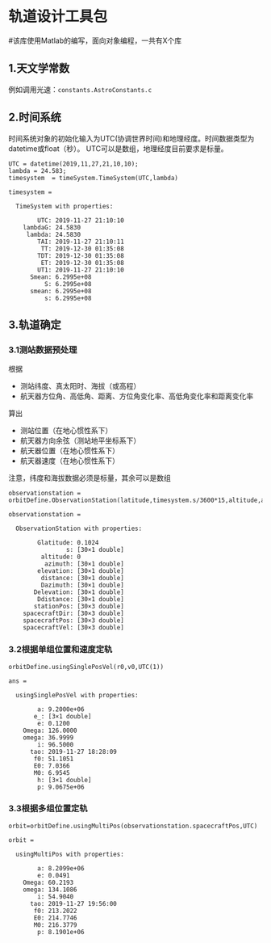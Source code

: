 # 轨道设计工具包
#该库使用Matlab的编写，面向对象编程，一共有X个库
## 1.天文学常数
例如调用光速：`constants.AstroConstants.c`
## 2.时间系统
时间系统对象的初始化输入为UTC(协调世界时间)和地理经度。时间数据类型为datetime或float（秒）。
UTC可以是数组，地理经度目前要求是标量。
```
UTC = datetime(2019,11,27,21,10,10);
lambda = 24.583;
timesystem  = timeSystem.TimeSystem(UTC,lambda)
```
```
timesystem = 

  TimeSystem with properties:

        UTC: 2019-11-27 21:10:10
    lambdaG: 24.5830
     lambda: 24.5830
        TAI: 2019-11-27 21:10:11
         TT: 2019-12-30 01:35:08
        TDT: 2019-12-30 01:35:08
         ET: 2019-12-30 01:35:08
        UT1: 2019-11-27 21:10:10
      Smean: 6.2995e+08
          S: 6.2995e+08
      smean: 6.2995e+08
          s: 6.2995e+08
```

## 3.轨道确定
### 3.1测站数据预处理
根据
- 测站纬度、真太阳时、海拔（或高程）
- 航天器方位角、高低角、距离、方位角变化率、高低角变化率和距离变化率

算出
- 测站位置（在地心惯性系下）
- 航天器方向余弦（测站地平坐标系下）
- 航天器位置（在地心惯性系下）
- 航天器速度（在地心惯性系下）

注意，纬度和海拔数据必须是标量，其余可以是数组
```
observationstation = orbitDefine.ObservationStation(latitude,timesystem.s/3600*15,altitude,azimuth,elevation,distance,Dazimuth,Delevation,Ddistance)

observationstation = 

  ObservationStation with properties:

        Glatitude: 0.1024
                s: [30×1 double]
         altitude: 0
          azimuth: [30×1 double]
        elevation: [30×1 double]
         distance: [30×1 double]
         Dazimuth: [30×1 double]
       Delevation: [30×1 double]
        Ddistance: [30×1 double]
       stationPos: [30×3 double]
    spacecraftDir: [30×3 double]
    spacecraftPos: [30×3 double]
    spacecraftVel: [30×3 double]
```

### 3.2根据单组位置和速度定轨
```
orbitDefine.usingSinglePosVel(r0,v0,UTC(1))

ans = 

  usingSinglePosVel with properties:

        a: 9.2000e+06
       e_: [3×1 double]
        e: 0.1200
    Omega: 126.0000
    omega: 36.9999
        i: 96.5000
      tao: 2019-11-27 18:28:09
       f0: 51.1051
       E0: 7.0366
       M0: 6.9545
        h: [3×1 double]
        p: 9.0675e+06
```
### 3.3根据多组位置定轨
```
orbit=orbitDefine.usingMultiPos(observationstation.spacecraftPos,UTC)

orbit = 

  usingMultiPos with properties:

        a: 8.2099e+06
        e: 0.0491
    Omega: 60.2193
    omega: 134.1086
        i: 54.9040
      tao: 2019-11-27 19:56:00
       f0: 213.2022
       E0: 214.7746
       M0: 216.3779
        p: 8.1901e+06
```